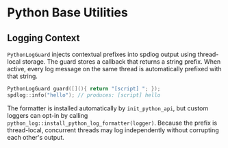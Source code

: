 # Python Base Utilities

## Logging Context

`PythonLogGuard` injects contextual prefixes into spdlog output using thread-local storage. The guard stores a callback that returns a string prefix. When active, every log message on the same thread is automatically prefixed with that string.

```cpp
PythonLogGuard guard([](){ return "[script] "; });
spdlog::info("hello"); // produces: [script] hello
```

The formatter is installed automatically by `init_python_api`, but custom loggers can opt-in by calling `python_log::install_python_log_formatter(logger)`. Because the prefix is thread-local, concurrent threads may log independently without corrupting each other's output.
